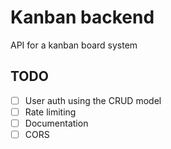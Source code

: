 # Kanban backend
API for a kanban board system

## TODO
- [ ] User auth using the CRUD model
- [ ] Rate limiting
- [ ] Documentation
- [ ] CORS
